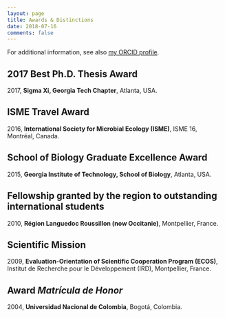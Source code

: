 ```yaml
---
layout: page
title: Awards & Distinctions
date: 2018-07-16
comments: false
---
```


For additional information, see also [my ORCID profile](http://orcid.org/0000-0001-7603-3093).


## 2017 Best Ph.D. Thesis Award
2017, **Sigma Xi, Georgia Tech Chapter**, Atlanta, USA.

## ISME Travel Award
2016, **International Society for Microbial Ecology (ISME)**, ISME 16, Montréal, Canada.

## School of Biology Graduate Excellence Award
2015, **Georgia Institute of Technology, School of Biology**, Atlanta, USA.

## Fellowship granted by the region to outstanding international students
2010, **Région Languedoc Roussillon (now Occitanie)**, Montpellier, France.

## Scientific Mission
2009, **Evaluation-Orientation of Scientific Cooperation Program (ECOS)**, Institut de Recherche pour le Développement (IRD), Montpellier, France.

## Award _Matrícula de Honor_
2004, **Universidad Nacional de Colombia**, Bogotá, Colombia.
